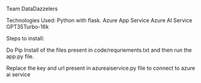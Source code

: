 Team ﻿DataDazzelers

Technologies Used:
Python with flask.
Azure App Service
Azure AI Service
GPT35Turbo-16k

Steps to install:

Do Pip Install of the files present in code/requriements.txt and then run the app.py file.

Replace the key and url present in azureaiservice.py file to connect to azure ai service
